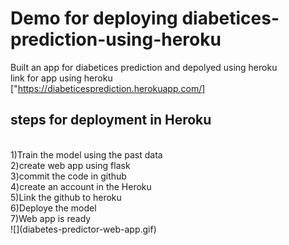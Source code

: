 # Demo for deploying  diabetices-prediction-using-heroku
Built an app for diabetices prediction and depolyed using heroku
<br>
link for app using heroku
<br>
["https://diabeticesprediction.herokuapp.com/]
## steps for deployment in Heroku
<br>
1)Train the model using the past data
<br>
2)create web app using flask
<br>
3)commit the code in github
<br>
4)create an account in the Heroku
<br>
5)Link the github to heroku
<br>
6)Deploye the model
<br>
7)Web app is ready
<br>
![](diabetes-predictor-web-app.gif)
